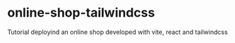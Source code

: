 # online-shop-tailwindcss
Tutorial deployind an online shop developed with vite, react and tailwindcss
